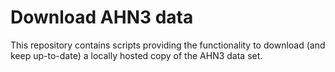 # Download AHN3 data

This repository contains scripts providing the functionality to download (and keep up-to-date) a locally hosted copy of the AHN3 data set.
